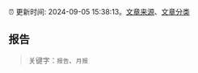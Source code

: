 :alarm_clock: 更新时间: 2024-09-05 15:38:13。[文章来源](/README.md)、[文章分类](/TAGS.md)

## 报告


> 关键字：`报告`、`月报`



